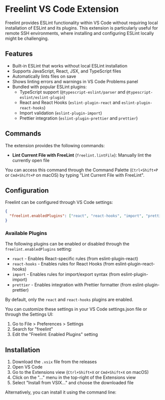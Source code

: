 # Freelint VS Code Extension

Freelint provides ESLint functionality within VS Code without requiring local installation of ESLint and its plugins. This extension is particularly useful for remote SSH environments, where installing and configuring ESLint locally might be challenging.

## Features

- Built-in ESLint that works without local ESLint installation
- Supports JavaScript, React, JSX, and TypeScript files
- Automatically lints files on save
- Shows linting errors and warnings in VS Code Problems panel
- Bundled with popular ESLint plugins:
  - TypeScript support (`@typescript-eslint/parser` and `@typescript-eslint/eslint-plugin`)
  - React and React Hooks (`eslint-plugin-react` and `eslint-plugin-react-hooks`)
  - Import validation (`eslint-plugin-import`)
  - Prettier integration (`eslint-plugin-prettier` and `prettier`)

## Commands

The extension provides the following commands:

- **Lint Current File with FreeLint** (`freelint.lintFile`): Manually lint the currently open file

You can access this command through the Command Palette (`Ctrl+Shift+P` or `Cmd+Shift+P` on macOS) by typing "Lint Current File with FreeLint".

## Configuration

Freelint can be configured through VS Code settings:

```json
{
  "freelint.enabledPlugins": ["react", "react-hooks", "import", "prettier"]
}
```

### Available Plugins

The following plugins can be enabled or disabled through the `freelint.enabledPlugins` setting:

- `react` - Enables React-specific rules (from eslint-plugin-react)
- `react-hooks` - Enables rules for React Hooks (from eslint-plugin-react-hooks)
- `import` - Enables rules for import/export syntax (from eslint-plugin-import)
- `prettier` - Enables integration with Prettier formatter (from eslint-plugin-prettier)

By default, only the `react` and `react-hooks` plugins are enabled.

You can customize these settings in your VS Code settings.json file or through the Settings UI:

1. Go to File > Preferences > Settings
2. Search for "freelint"
3. Edit the "Freelint: Enabled Plugins" setting

## Installation

1. Download the `.vsix` file from the releases
2. Open VS Code
3. Go to the Extensions view (`Ctrl+Shift+X` or `Cmd+Shift+X` on macOS)
4. Click on the "..." menu in the top-right of the Extensions view
5. Select "Install from VSIX..." and choose the downloaded file

Alternatively, you can install it using the command line:
